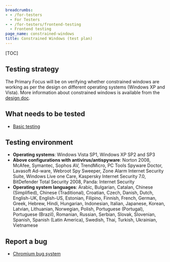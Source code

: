 ```yaml
---
breadcrumbs:
- - /for-testers
  - For Testers
- - /for-testers/frontend-testing
  - Frontend testing
page_name: constrained-windows
title: Constrained Windows (test plan)
---
```


[TOC]

## Testing strategy

The Primary Focus will be on verifying whether constrained windows are working
as per the design on different operating systems (Windows XP and Vista). More
information about constrained windows is available from the [design
doc](/developers/design-documents/constrained-popup-windows).

## What needs to be tested

*   [Basic
            testing](/for-testers/frontend-testing/constrained-windows/constrained-windows--basic-testing)

## Testing environment

*   **Operating systems**: Windows Vista SP1, Windows XP SP2 and SP3
*   **Above configurations with antivirus/antispyware**: Norton 2008,
            McAfee, Symantec, Sophos AV, TrendMicro, PC Tools Spyware Doctor,
            Lavasoft Ad-ware, Webroot Spy Sweeper, Zone Alarm Internet Security
            Suite, Windows Live one Care, Kaspersky Internet Security 7.0,
            BitDefender Total Security 2008, Panda: Internet Security
*   **Operating system languages**: Arabic, Bulgarian, Catalan, Chinese
            (Simplified), Chinese (Traditional), Croatian, Czech, Danish, Dutch,
            English-UK, English-US, Estonian, Filipino, Finnish, French, German,
            Greek, Hebrew, Hindi, Hungarian, Indonesian, Italian, Japanese,
            Korean, Latvian, Lithuanian, Norwegian, Polish, Portuguese
            (Portugal), Portuguese (Brazil), Romanian, Russian, Serbian, Slovak,
            Slovenian, Spanish, Spanish (Latin America), Swedish, Thai, Turkish,
            Ukrainian, Vietnamese

## Report a bug

*   [Chromium bug system](https://issues.chromium.org/new)
